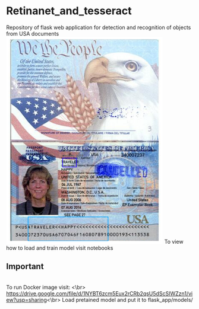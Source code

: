 # Retinanet_and_tesseract
Repository of flask web application for detection and recognition of objects from USA documents
![alt text](preview.png)
To view how to load and train model visit notebooks
## Important
<br>To run Docker image visit: <\br>
<br>https://drive.google.com/file/d/1NYBT6zcm5Eux2rCRb2qsU5dScSIWZzn1/view?usp=sharing<\br> 
Load pretained model and put it to flask_app/models/
